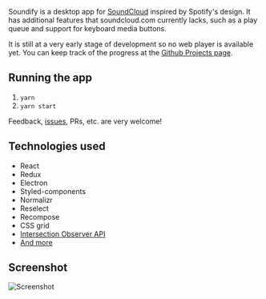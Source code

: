 Soundify is a desktop app for [SoundCloud](https://www.soundcloud.com) inspired by Spotify's design. It has additional features that soundcloud.com currently lacks, such as a play queue and support for keyboard media buttons.

It is still at a very early stage of development so no web player is available yet. You can keep track of the progress at the [Github Projects page](https://github.com/niekert/soundify/projects/1).

## Running the app

1. `yarn`
2. `yarn start`

Feedback, [issues](https://github.com/niekert/soundify/issues), PRs, etc. are very welcome!

## Technologies used

- React
- Redux
- Electron
- Styled-components
- Normalizr
- Reselect
- Recompose
- CSS grid
- [Intersection Observer API](https://developer.mozilla.org/en-US/docs/Web/API/Intersection_Observer_API)
- [And more](https://github.com/niekert/soundify/blob/master/package.json)

## Screenshot

![Screenshot](http://i.imgur.com/U0WKYLT.jpg)
